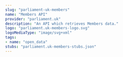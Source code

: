 ```yaml
---
slug: "parliament-uk-members"
name: "Members API"
provider: "parliament.uk"
description: "An API which retrieves Members data."
logo: "parliament.uk-members-logo.svg"
logoMediaType: "image/svg+xml"
tags:
- name: "open_data"
stubs: "parliament.uk-members-stubs.json"
---
```

